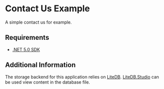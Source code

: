 # Contact Us Example

A simple contact us for example.

## Requirements

- [.NET 5.0 SDK](https://dotnet.microsoft.com/download/dotnet/5.0)

## Additional Information

The storage backend for this application relies on [LiteDB](https://www.litedb.org/). [LiteDB.Studio](https://github.com/mbdavid/LiteDB.Studio/releases) can be used view content in the database file.